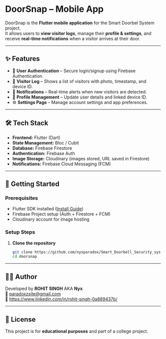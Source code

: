 # DoorSnap – Mobile App

DoorSnap is the **Flutter mobile application** for the Smart Doorbel System project.  
It allows users to **view visitor logs**, manage their **profile & settings**, and receive **real-time notifications** when a visitor arrives at their door.  

---

## ✨ Features
- 🔐 **User Authentication** – Secure login/signup using Firebase Authentication.  
- 📑 **Visitor Log** – Shows a list of visitors with photo, timestamp, and device ID.  
- 🔔 **Notifications** – Real-time alerts when new visitors are detected.  
- 👤 **Profile Management** – Update user details and linked device ID.  
- ⚙️ **Settings Page** – Manage account settings and app preferences.  

---

## 🛠️ Tech Stack
- **Frontend:** Flutter (Dart)  
- **State Management:** Bloc / Cubit  
- **Database:** Firebase Firestore  
- **Authentication:** Firebase Auth  
- **Image Storage:** Cloudinary (images stored, URL saved in Firestore)  
- **Notifications:** Firebase Cloud Messaging (FCM)  

---

## 🚀 Getting Started

### Prerequisites
- Flutter SDK installed ([Install Guide](https://docs.flutter.dev/get-started/install))  
- Firebase Project setup (Auth + Firestore + FCM)  
- Cloudinary account for image hosting  

### Setup Steps
1. **Clone the repository**  
   ```bash
   git clone https://github.com/nyxparadox/Smart_Doorbell_Security_system.git
   cd doorsnap


---

## 👨‍💻 Author
Developed by **ROHIT SINGH** AKA **Nyx**  
📧 paradoxzsite@gmail.com  
🔗 https://www.linkedin.com/in/rohit-singh-0a889437b/  

---

## 📝 License
This project is for **educational purposes** and part of a college project.  
